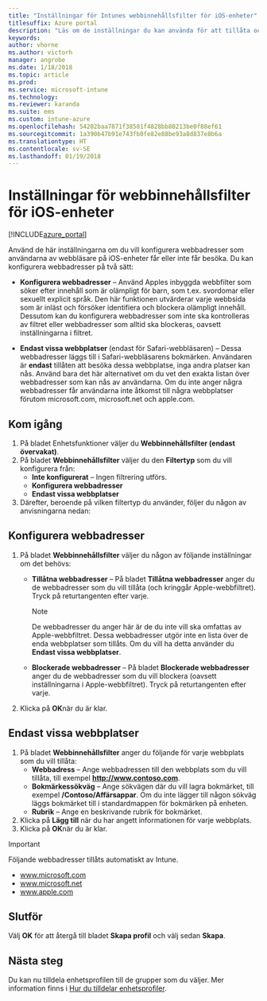 ```yaml
---
title: "Inställningar för Intunes webbinnehållsfilter för iOS-enheter"
titlesuffix: Azure portal
description: "Läs om de inställningar du kan använda för att tillåta och blockera åtkomst till webbplatser från iOS-enheter.\""
keywords: 
author: vhorne
ms.author: victorh
manager: angrobe
ms.date: 1/18/2018
ms.topic: article
ms.prod: 
ms.service: microsoft-intune
ms.technology: 
ms.reviewer: karanda
ms.suite: ems
ms.custom: intune-azure
ms.openlocfilehash: 54202baa7871f38581f4828bb80213be0f88ef61
ms.sourcegitcommit: 1a390b47b91e743fb0fe82e88be93a8d837e8b6a
ms.translationtype: HT
ms.contentlocale: sv-SE
ms.lasthandoff: 01/19/2018
---
```

# <a name="web-content-filter-settings-for-ios-devices"></a>Inställningar för webbinnehållsfilter för iOS-enheter

[!INCLUDE[azure_portal](./includes/azure_portal.md)]

Använd de här inställningarna om du vill konfigurera webbadresser som användarna av webbläsare på iOS-enheter får eller inte får besöka. Du kan konfigurera webbadresser på två sätt:

- **Konfigurera webbadresser** – Använd Apples inbyggda webbfilter som söker efter innehåll som är olämpligt för barn, som t.ex. svordomar eller sexuellt explicit språk. Den här funktionen utvärderar varje webbsida som är inläst och försöker identifiera och blockera olämpligt innehåll. Dessutom kan du konfigurera webbadresser som inte ska kontrolleras av filtret eller webbadresser som alltid ska blockeras, oavsett inställningarna i filtret.

- **Endast vissa webbplatser** (endast för Safari-webbläsaren) – Dessa webbadresser läggs till i Safari-webbläsarens bokmärken. Användaren är **endast** tillåten att besöka dessa webbplatse, inga andra platser kan nås. Använd bara det här alternativet om du vet den exakta listan över webbadresser som kan nås av användarna.
Om du inte anger några webbadresser får användarna inte åtkomst till några webbplatser förutom microsoft.com, microsoft.net och apple.com.



## <a name="get-started"></a>Kom igång

1. På bladet Enhetsfunktioner väljer du **Webbinnehållsfilter (endast övervakat)**.
2. På bladet **Webbinnehållsfilter** väljer du den **Filtertyp** som du vill konfigurera från:
    - **Inte konfigurerat** – Ingen filtrering utförs.
    - **Konfigurera webbadresser**
    - **Endast vissa webbplatser**
3. Därefter, beroende på vilken filtertyp du använder, följer du någon av anvisningarna nedan:


## <a name="configure-urls"></a>Konfigurera webbadresser

1. På bladet **Webbinnehållsfilter** väljer du någon av följande inställningar om det behövs:
   - **Tillåtna webbadresser** – På bladet **Tillåtna webbadresser** anger du de webbadresser som du vill tillåta (och kringgår Apple-webbfiltret). Tryck på returtangenten efter varje.
     > [!NOTE]
     > De webbadresser du anger här är de du inte vill ska omfattas av Apple-webbfiltret. Dessa webbadresser utgör inte en lista över de enda webbplatser som tillåts. Om du vill ha detta använder du **Endast vissa webbplatser**.

   - **Blockerade webbadresser** – På bladet **Blockerade webbadresser** anger du de webbadresser som du vill blockera (oavsett inställningarna i Apple-webbfiltret). Tryck på returtangenten efter varje.
2. Klicka på **OK**när du är klar.


## <a name="specific-websites-only"></a>Endast vissa webbplatser

1. På bladet **Webbinnehållsfilter** anger du följande för varje webbplats som du vill tillåta:
    - **Webbadress** – Ange webbadressen till den webbplats som du vill tillåta, till exempel **http://www.contoso.com**.
    - **Bokmärkessökväg** – Ange sökvägen där du vill lagra bokmärket, till exempel **/Contoso/Affärsappar**. Om du inte lägger till någon sökväg läggs bokmärket till i standardmappen för bokmärken på enheten.
    - **Rubrik** – Ange en beskrivande rubrik för bokmärket.
2. Klicka på **Lägg till** när du har angett informationen för varje webbplats.
3. Klicka på **OK**när du är klar.

>[!IMPORTANT] 
> Följande webbadresser tillåts automatiskt av Intune.
> - www.microsoft.com
> - www.microsoft.net
> - www.apple.com

## <a name="finish-up"></a>Slutför

Välj **OK** för att återgå till bladet **Skapa profil** och välj sedan **Skapa**.

## <a name="next-steps"></a>Nästa steg

Du kan nu tilldela enhetsprofilen till de grupper som du väljer. Mer information finns i [Hur du tilldelar enhetsprofiler](device-profile-assign.md).
